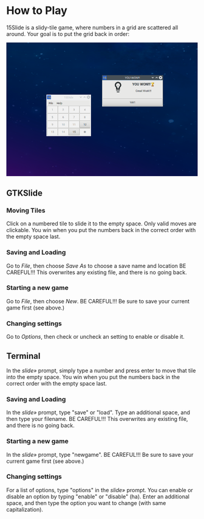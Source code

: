 # How to Play
15Slide is a slidy-tile game, where numbers in a grid are scattered all around. Your goal is to put the grid back in order:

<img src="https://raw.githubusercontent.com/JZJisawesome/15Slide/master/images/15Slide_GTKSlide_won.png" alt="YOU WON!!!"/>

## GTKSlide
### Moving Tiles
Click on a numbered tile to slide it to the empty space. Only valid moves are clickable.
You win when you put the numbers back in the correct order with the empty space last.

### Saving and Loading
Go to _File_, then choose _Save As_ to choose a save name and location
BE CAREFUL!!! This overwrites any existing file, and there is no going back.

### Starting a new game
Go to _File_, then choose _New_.
BE CAREFUL!!! Be sure to save your current game first (see above.)

### Changing settings
Go to _Options_, then check or uncheck an setting to enable or disable it.

## Terminal
In the _slide»_ prompt, simply type a number and press enter to move that tile into the empty space.
You win when you put the numbers back in the correct order with the empty space last.

### Saving and Loading
In the _slide»_ prompt, type "save" or "load". Type an additional space, and then type your filename.
BE CAREFUL!!! This overwrites any existing file, and there is no going back.

### Starting a new game
In the _slide»_ prompt, type "newgame".
BE CAREFUL!!! Be sure to save your current game first (see above.)

### Changing settings
For a list of options, type "options" in the _slide»_ prompt. You can enable or disable an option by typing "enable" or "disable" (ha). Enter an additional space, and then type the option you want to change (with same capitalization).
